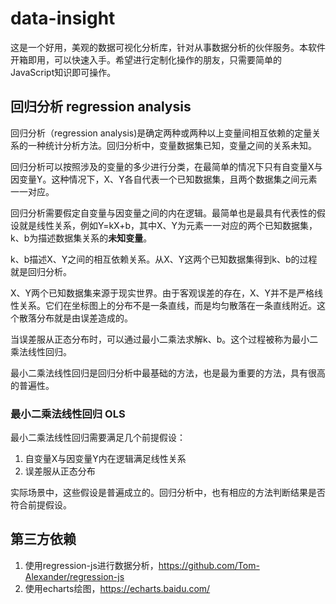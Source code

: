 # data-insight

这是一个好用，美观的数据可视化分析库，针对从事数据分析的伙伴服务。本软件开箱即用，可以快速入手。希望进行定制化操作的朋友，只需要简单的JavaScript知识即可操作。

## 回归分析 regression analysis

回归分析（regression analysis)是确定两种或两种以上变量间相互依赖的定量关系的一种统计分析方法。回归分析中，变量数据集已知，变量之间的关系未知。

回归分析可以按照涉及的变量的多少进行分类，在最简单的情况下只有自变量X与因变量Y。这种情况下，X、Y各自代表一个已知数据集，且两个数据集之间元素一一对应。

回归分析需要假定自变量与因变量之间的内在逻辑。最简单也是最具有代表性的假设就是线性关系，例如Y=kX+b，其中X、Y为元素一一对应的两个已知数据集，k、b为描述数据集关系的**未知变量**。

k、b描述X、Y之间的相互依赖关系。从X、Y这两个已知数据集得到k、b的过程就是回归分析。

X、Y两个已知数据集来源于现实世界。由于客观误差的存在，X、Y并不是严格线性关系。它们在坐标图上的分布不是一条直线，而是均匀散落在一条直线附近。这个散落分布就是由误差造成的。

当误差服从正态分布时，可以通过最小二乘法求解k、b。这个过程被称为最小二乘法线性回归。

最小二乘法线性回归是回归分析中最基础的方法，也是最为重要的方法，具有很高的普遍性。

### 最小二乘法线性回归 OLS

最小二乘法线性回归需要满足几个前提假设：
1. 自变量X与因变量Y内在逻辑满足线性关系
1. 误差服从正态分布

实际场景中，这些假设是普遍成立的。回归分析中，也有相应的方法判断结果是否符合前提假设。

## 第三方依赖

1. 使用regression-js进行数据分析，https://github.com/Tom-Alexander/regression-js
1. 使用echarts绘图，https://echarts.baidu.com/
